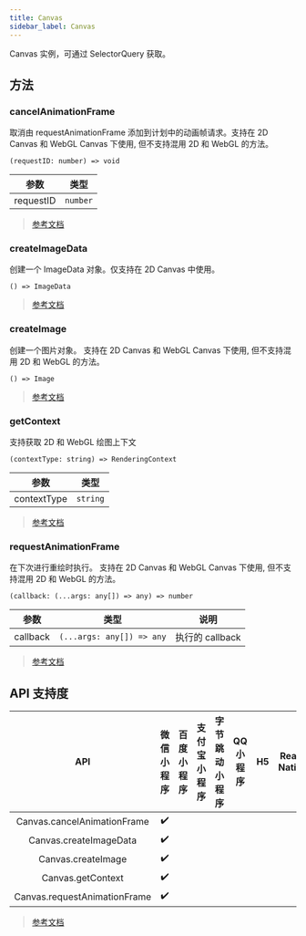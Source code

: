 ```yaml
---
title: Canvas
sidebar_label: Canvas
---
```


Canvas 实例，可通过 SelectorQuery 获取。

## 方法

### cancelAnimationFrame

取消由 requestAnimationFrame 添加到计划中的动画帧请求。支持在 2D Canvas 和 WebGL Canvas 下使用, 但不支持混用 2D 和 WebGL 的方法。

```tsx
(requestID: number) => void
```

| 参数 | 类型 |
| --- | --- |
| requestID | `number` |

> [参考文档](https://developers.weixin.qq.com/miniprogram/dev/api/canvas/Canvas.cancelAnimationFrame.html)

### createImageData

创建一个 ImageData 对象。仅支持在 2D Canvas 中使用。

```tsx
() => ImageData
```

> [参考文档](https://developers.weixin.qq.com/miniprogram/dev/api/canvas/Canvas.createImageData.html)

### createImage

创建一个图片对象。 支持在 2D Canvas 和 WebGL Canvas 下使用, 但不支持混用 2D 和 WebGL 的方法。

```tsx
() => Image
```

> [参考文档](https://developers.weixin.qq.com/miniprogram/dev/api/canvas/Canvas.createImage.html)

### getContext

支持获取 2D 和 WebGL 绘图上下文

```tsx
(contextType: string) => RenderingContext
```

| 参数 | 类型 |
| --- | --- |
| contextType | `string` |

> [参考文档](https://developers.weixin.qq.com/miniprogram/dev/api/canvas/Canvas.getContext.html)

### requestAnimationFrame

在下次进行重绘时执行。 支持在 2D Canvas 和 WebGL Canvas 下使用, 但不支持混用 2D 和 WebGL 的方法。

```tsx
(callback: (...args: any[]) => any) => number
```

| 参数 | 类型 | 说明 |
| --- | --- | --- |
| callback | `(...args: any[]) => any` | 执行的 callback |

> [参考文档](https://developers.weixin.qq.com/miniprogram/dev/api/canvas/Canvas.requestAnimationFrame.html)

## API 支持度

| API | 微信小程序 | 百度小程序 | 支付宝小程序 | 字节跳动小程序 | QQ 小程序 | H5 | React Native | 快应用 |
| :---: | :---: | :---: | :---: | :---: | :---: | :---: | :---: | :---: |
| Canvas.cancelAnimationFrame | ✔️ |  |  |  |  |  |  |  |
| Canvas.createImageData | ✔️ |  |  |  |  |  |  |  |
| Canvas.createImage | ✔️ |  |  |  |  |  |  |  |
| Canvas.getContext | ✔️ |  |  |  |  |  |  |  |
| Canvas.requestAnimationFrame | ✔️ |  |  |  |  |  |  |  |

> [参考文档](https://developers.weixin.qq.com/miniprogram/dev/api/canvas/Canvas.html)
